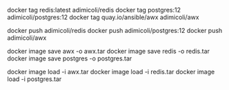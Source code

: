 docker tag redis:latest adimicoli/redis
docker tag postgres:12 adimicoli/postgres:12
docker tag quay.io/ansible/awx adimicoli/awx

docker push adimicoli/redis
docker push adimicoli/postgres:12
docker push adimicoli/awx

docker image save awx -o awx.tar
docker image save redis -o redis.tar
docker image save postgres -o postgres.tar

docker image load -i awx.tar
docker image load -i redis.tar
docker image load -i postgres.tar